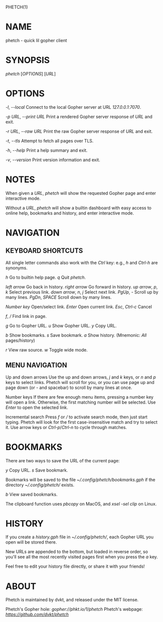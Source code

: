 PHETCH(1)

# NAME

phetch - quick lil gopher client

# SYNOPSIS

*phetch* [_OPTIONS_] [_URL_]

# OPTIONS

*-l*, *--local*
	Connect to the local Gopher server at URL _127.0.0.1:7070_.

*-p* _URL_, *--print* _URL_
	Print a rendered Gopher server response of _URL_ and exit.

*-r* _URL_, *--raw* _URL_
	Print the raw Gopher server response of _URL_ and exit.

*-t*, *--tls*
	Attempt to fetch all pages over TLS.

*-h*, *--help*
	Print a help summary and exit.

*-v*, *--version*
	Print version information and exit.

# NOTES

When given a _URL_, *phetch* will show the requested Gopher page and
enter interactive mode.

Without a _URL_, *phetch* will show a builtin dashboard with easy
access to online help, bookmarks and history, and enter interactive
mode.

# NAVIGATION

## KEYBOARD SHORTCUTS

All single letter commands also work with the *Ctrl* key: e.g., *h*
and *Ctrl-h* are synonyms.

*h*
	Go to builtin help page.
*q*
	Quit *phetch*.

*left arrow*
	Go back in history.
*right arrow*
	Go forward in history.
*up arrow*, *p*, *k*
	Select previous link.
*down arrow*, *n*, *j*
	Select next link.
*PgUp*, *-*
	Scroll up by many lines.
*PgDn*, *SPACE*
	Scroll down by many lines.

*Number key*
	Open/select link.
*Enter*
	Open current link.
*Esc*, *Ctrl-c*
	Cancel

*f*, */*
	Find link in page.

*g*
	Go to Gopher URL.
*u*
	Show Gopher URL.
*y*
	Copy URL.

*b*
	Show bookmarks.
*s*
	Save bookmark.
*a*
	Show history. (Mnemonic: *All* pages/history)

*r*
	View raw source.
*w*
	Toggle wide mode.

## MENU NAVIGATION

Up and down arrows
	Use the up and down arrows, *j* and *k* keys, or *n* and *p*
	keys to select links. Phetch will scroll for you, or you can
	use page up and page down (or *-* and spacebar) to scroll by
	many lines at once.

Number keys
	If there are few enough menu items, pressing a number key will
	open a link. Otherwise, the first matching number will be
	selected. Use *Enter* to open the selected link.

Incremental search
	Press *f* or */* to activate search mode, then just start
	typing. Phetch will look for the first case-insensitive match
	and try to select it. Use arrow keys or *Ctrl-p*/*Ctrl-n* to cycle
	through matches.

# BOOKMARKS

There are two ways to save the URL of the current page:

*y*
	Copy URL.
*s*
	Save bookmark.

Bookmarks will be saved to the file _~/.config/phetch/bookmarks.gph_ if
the directory _~/.config/phetch/_ exists.

*b*
	View saved bookmarks.

The clipboard function uses *pbcopy* on MacOS, and *xsel* _-sel clip_
on Linux.

# HISTORY

If you create a _history.gph_ file in _~/.config/phetch/_, each Gopher
URL you open will be stored there.

New URLs are appended to the bottom, but loaded in reverse order, so
you'll see all the most recently visited pages first when you press 
the *a* key.

Feel free to edit your history file directly, or share it with your
friends!

# ABOUT

Phetch is maintained by dvkt, and released under the MIT license.

Phetch's Gopher hole:
	_gopher://phkt.io/1/phetch_
Phetch's webpage:
	_https://github.com/dvkt/phetch_
